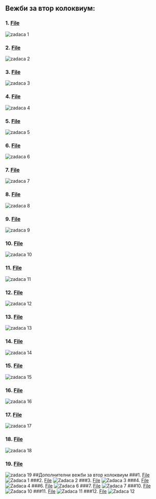 ## Вежби за втор колоквиум:
### 1. [File](vtor/1.c)
![zadaca 1](https://media.discordapp.net/attachments/960857396106895390/1064018041521844365/image.png)
### 2. [File](vtor/2.c)
![zadaca 2](https://media.discordapp.net/attachments/960857396106895390/1064018949911609354/image.png)
### 3. [File](vtor/3.c)
![zadaca 3](https://media.discordapp.net/attachments/960857396106895390/1064019594173481050/image.png)
### 4. [File](vtor/4.c)
![zadaca 4](https://media.discordapp.net/attachments/960857396106895390/1064020094902091826/image.png)
### 5. [File](vtor/5.c)
![zadaca 5](https://media.discordapp.net/attachments/960857396106895390/1064020283696103504/image.png)
### 6. [File](vtor/6.c)
![zadaca 6](https://media.discordapp.net/attachments/960857396106895390/1064020785620074566/image.png)
### 7. [File](vtor/7.c)
![zadaca 7](https://media.discordapp.net/attachments/960857396106895390/1064021206300373032/image.png)
### 8. [File](vtor/8.c)
![zadaca 8](https://media.discordapp.net/attachments/960857396106895390/1064021356397731850/image.png)
### 9. [File](vtor/9.c)
![zadaca 9](https://media.discordapp.net/attachments/960857396106895390/1064021485783621682/image.png)
### 10. [File](vtor/10.c)
![zadaca 10](https://media.discordapp.net/attachments/960857396106895390/1064021583619964938/image.png)
### 11. [File](vtor/11.c)
![zadaca 11](https://media.discordapp.net/attachments/960857396106895390/1064021669477359688/image.png)
### 12. [File](vtor/12.c)
![zadaca 12](https://media.discordapp.net/attachments/960857396106895390/1064021850792935525/image.png)
### 13. [File](vtor/13.c)
![zadaca 13](https://media.discordapp.net/attachments/960857396106895390/1064021997245440114/image.png)
### 14. [File](vtor/14.c)
![zadaca 14](https://media.discordapp.net/attachments/960857396106895390/1064022138748670062/image.png)
### 15. [File](vtor/15.c)
![zadaca 15](https://media.discordapp.net/attachments/960857396106895390/1064022391350628482/image.png)
### 16. [File](vtor/16.c)
![zadaca 16](https://media.discordapp.net/attachments/960857396106895390/1064022546527289364/image.png)
### 17. [File](vtor/17.c)
![zadaca 17](https://media.discordapp.net/attachments/960857396106895390/1064022666153050112/image.png)
### 18. [File](vtor/18.c)
![zadaca 18](https://media.discordapp.net/attachments/960857396106895390/1064022790187012138/image.png)
### 19. [File](vtor/19.c)
![zadaca 19](https://media.discordapp.net/attachments/960857396106895390/1064022928309637215/image.png)
##Дополнителни вежби за втор колоквиум
###1. [File](vtor/dopolnitelni/1.c)
![Zadaca 1](https://media.discordapp.net/attachments/960857396106895390/1064024281824104529/image.png)
###2. [File](vtor/dopolnitelni/2.c)
![Zadaca 2](https://media.discordapp.net/attachments/960857396106895390/1064024628021973072/image.png)
###3. [File](vtor/dopolnitelni/3.c)
![Zadaca 3](https://media.discordapp.net/attachments/960857396106895390/1064024750466281532/image.png)
###4. [File](vtor/dopolnitelni/4.c)
![Zadaca 4](https://media.discordapp.net/attachments/960857396106895390/1064024874449911818/image.png)
###6. [File](vtor/dopolnitelni/6.c)
![Zadaca 6](https://media.discordapp.net/attachments/960857396106895390/1064024978518978590/image.png)
###7. [File](vtor/dopolnitelni/7.c)
![Zadaca 7](https://media.discordapp.net/attachments/960857396106895390/1064025079731720233/image.png)
###10. [File](vtor/dopolnitelni/10.c)
![Zadaca 10](https://media.discordapp.net/attachments/960857396106895390/1064025328089059378/image.png)
###11. [File](vtor/dopolnitelni/11.c)
![Zadaca 11](https://media.discordapp.net/attachments/960857396106895390/1064025661880156160/image.png)
###12. [File](vtor/dopolnitelni/12.c)
![Zadaca 12](https://media.discordapp.net/attachments/960857396106895390/1064025857972260924/image.png)
